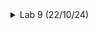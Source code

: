 <details>
<summary>Lab 9 (22/10/24)</summary>
<br>

# AIM : To Synthesize RISC-V and compare output with functional simulations. 

# Here are the steps to follow:

* 1.Copy the src Folder:
        Start by copying the src folder from your VSDBabySoC directory to your VLSI directory using the following commands:

```c

sudo -i
cd /home/chandra-shekhar-jha/VLSI/
cp -r src sky130RTLDesignAndSynthesisWorkshop/
```
* 2.Navigate to the Target Directory:

 Change to the desired directory:
 ```c

cd ~
cd /home/chandra-shekhar-jha/VLSI/sky130RTLDesignAndSynthesisWorkshop/src/module
```
* 3.Synthesis Process:

    Launch Yosys by entering:
```c
  yosys
```
* 4.Load the Library:

    Read the library file:
```c
  read_liberty -lib ../lib/sky130_fd_sc_hd__tt_025C_1v80.lib
```
* 5.Import Design Files:
 Read the Verilog design files:
```c

  read_verilog clk_gate.v
  read_verilog rvmyth.v
```
* 6.Synthesize the Design:
  Synthesize the design with the following command:
```
  synth -top rvmyth
```
![Screenshot from 2024-10-23 23-51-09](https://github.com/user-attachments/assets/02b950ed-af18-4d75-9c2e-32580f741e23)

### Now Generate the Netlist
```c
abc -liberty ../lib/sky130_fd_sc_hd__tt_025C_1v80.lib
write_verilog -noattr rvmyth.v
!gvim rvmyth.v
exit
```
![Screenshot from 2024-10-23 23-50-40](https://github.com/user-attachments/assets/c89d92fe-12c6-406b-b461-fe5a8ea50005)

## Now let`s Observe the output waveform of synthesised RISC-V
 ### Steps:

 ![Screenshot from 2024-10-24 01-55-56](https://github.com/user-attachments/assets/11293b34-daa3-4655-9035-82eee9f9af2d)

 ![Screenshot from 2024-10-24 01-42-15](https://github.com/user-attachments/assets/c86e9e02-700e-480f-adfc-738a35692790)

 ## Functional Simulations 
 Commands to get the waveform:
 ```c
cd ~
cd VSDBabySoC
iverilog -o ./pre_synth_sim.out -DPRE_SYNTH_SIM src/module/testbench.v -I src/include -I src/module/
./pre_synth_sim.out
gtkwave pre_synth_sim.vcd
```


